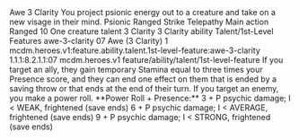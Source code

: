 <ability>
  <name>Awe</name>
  <cost>3 Clarity</cost>
  <flavor>You project psionic energy out to a creature and take on a new visage in their mind.</flavor>
  <keywords>
    <keyword>Psionic</keyword>
    <keyword>Ranged</keyword>
    <keyword>Strike</keyword>
    <keyword>Telepathy</keyword>
  </keywords>
  <type>Main action</type>
  <distance>Ranged 10</distance>
  <target>One creature</target>
  <metadata>
    <class>talent</class>
    <cost>3 Clarity</cost>
    <cost_amount>3</cost_amount>
    <cost_resource>Clarity</cost_resource>
    <feature_type>ability</feature_type>
    <file_dpath>Talent/1st-Level Features</file_dpath>
    <item_id>awe-3-clarity</item_id>
    <item_index>07</item_index>
    <item_name>Awe (3 Clarity)</item_name>
    <level>1</level>
    <scc>mcdm.heroes.v1:feature.ability.talent.1st-level-feature:awe-3-clarity</scc>
    <scdc>1.1.1:8.2.1.1:07</scdc>
    <source>mcdm.heroes.v1</source>
    <type>feature/ability/talent/1st-level-feature</type>
  </metadata>
  <effects>
    <effect type="mundane">If you target an ally, they gain temporary Stamina equal to three times your Presence score, and they can end one effect on them that is ended by a saving throw or that ends at the end of their turn. If you target an enemy, you make a power roll.</effect>
    <effect type="mundane">**Power Roll + Presence:**
3 + P psychic damage; I &lt; WEAK, frightened (save ends) 6 + P psychic damage; I &lt; AVERAGE, frightened (save ends) 9 + P psychic damage; I &lt; STRONG, frightened (save ends)</effect>
  </effects>
</ability>

